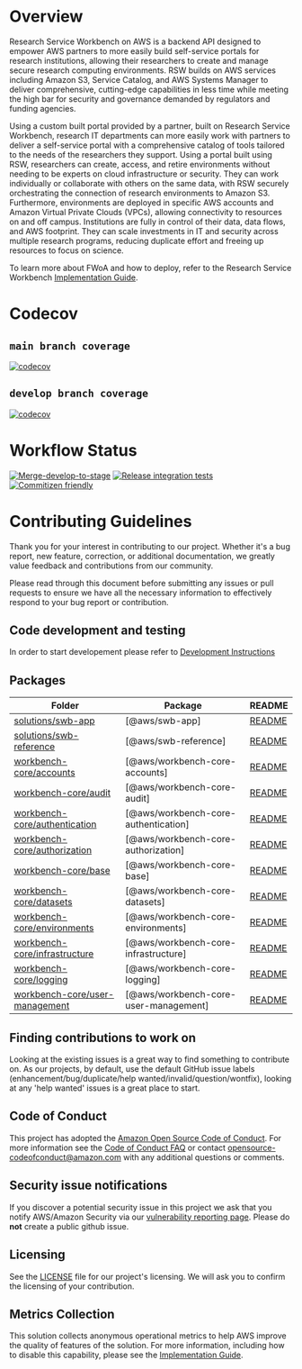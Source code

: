 # Overview

Research Service Workbench on AWS is a backend API designed to empower AWS partners to more easily build self-service portals for research institutions, allowing their researchers to create and manage secure research computing environments. RSW builds on AWS services including Amazon S3, Service Catalog, and AWS Systems Manager to deliver comprehensive, cutting-edge capabilities in less time while meeting the high bar for security and governance demanded by regulators and funding agencies.

Using a custom built portal provided by a partner, built on Research Service Workbench, research IT departments can more easily work with partners to deliver a self-service portal with a comprehensive catalog of tools tailored to the needs of the researchers they support. Using a portal built using RSW, researchers can create, access, and retire environments without needing to be experts on cloud infrastructure or security. They can work individually or collaborate with others on the same data, with RSW securely orchestrating the connection of research environments to Amazon S3. Furthermore, environments are deployed in specific AWS accounts and Amazon Virtual Private Clouds (VPCs), allowing connectivity to resources on and off campus. Institutions are fully in control of their data, data flows, and AWS footprint. They can scale investments in IT and security across multiple research programs, reducing duplicate effort and freeing up resources to focus on science.

To learn more about FWoA and how to deploy, refer to the Research Service Workbench [Implementation Guide](https://docs.aws.amazon.com/solutions/latest/research-service-workbench-on-aws/overview.html).

# Codecov
## `main branch coverage`
[![codecov](https://codecov.io/github/aws-solutions/research-service-workbench-on-aws/branch/main/graph/badge.svg?flag=root)](https://app.codecov.io/github/aws-solutions/research-service-workbench-on-aws/tree/main)

## `develop branch coverage`
[![codecov](https://codecov.io/github/aws-solutions/research-service-workbench-on-aws/branch/develop/graph/badge.svg?flag=root)](https://app.codecov.io/github/aws-solutions/research-service-workbench-on-aws/tree/develop)

# Workflow Status
[![Merge-develop-to-stage](https://github.com/aws-solutions/research-service-workbench-on-aws/actions/workflows/merge-develop-to-stage.yml/badge.svg?branch=develop)](https://github.com/aws-solutions/research-service-workbench-on-aws/actions/workflows/merge-develop-to-stage.yml)
[![Release integration tests](https://github.com/aws-solutions/research-service-workbench-on-aws/actions/workflows/integration-tests-release.yml/badge.svg)](https://github.com/aws-solutions/research-service-workbench-on-aws/actions/workflows/integration-tests-release.yml)
[![Commitizen friendly](https://img.shields.io/badge/commitizen-friendly-brightgreen.svg)](http://commitizen.github.io/cz-cli/)

# Contributing Guidelines

Thank you for your interest in contributing to our project. Whether it's a bug report, new feature, correction, or additional documentation, we greatly value feedback and contributions from our community.

Please read through this document before submitting any issues or pull requests to ensure we have all the necessary information to effectively respond to your bug report or contribution.

## Code development and testing

In order to start developement please refer to [Development Instructions](./DEVELOPMENT.md#research-service-workbench-on-aws-development-instructions)

<!-- GENERATED PROJECT SUMMARY START -->

## Packages

<!-- the table below was generated using the ./repo-scripts/repo-toolbox script -->

| Folder | Package | README |
| ------ | ------- | ------ |
| [solutions/swb-app](./solutions/swb-app/) | [@aws/swb-app] | [README](./solutions/swb-app/README.md)
| [solutions/swb-reference](./solutions/swb-reference/) | [@aws/swb-reference] | [README](./solutions/swb-reference/README.md)
| [workbench-core/accounts](./workbench-core/accounts/) | [@aws/workbench-core-accounts] | [README](./workbench-core/accounts/README.md)
| [workbench-core/audit](./workbench-core/audit/) | [@aws/workbench-core-audit] | [README](./workbench-core/audit/README.md)
| [workbench-core/authentication](./workbench-core/authentication/) | [@aws/workbench-core-authentication] | [README](./workbench-core/authentication/README.md)
| [workbench-core/authorization](./workbench-core/authorization/) | [@aws/workbench-core-authorization] | [README](./workbench-core/authorization/README.md)
| [workbench-core/base](./workbench-core/base/) | [@aws/workbench-core-base] | [README](./workbench-core/base/README.md)
| [workbench-core/datasets](./workbench-core/datasets/) | [@aws/workbench-core-datasets] | [README](./workbench-core/datasets/README.md)
| [workbench-core/environments](./workbench-core/environments/) | [@aws/workbench-core-environments] | [README](./workbench-core/environments/README.md)
| [workbench-core/infrastructure](./workbench-core/infrastructure/) | [@aws/workbench-core-infrastructure] | [README](./workbench-core/infrastructure/README.md)
| [workbench-core/logging](./workbench-core/logging/) | [@aws/workbench-core-logging] | [README](./workbench-core/logging/README.md)
| [workbench-core/user-management](./workbench-core/user-management/) | [@aws/workbench-core-user-management] | [README](./workbench-core/user-management/README.md)
<!-- GENERATED PROJECT SUMMARY END -->

## Finding contributions to work on

Looking at the existing issues is a great way to find something to contribute on. As our projects, by default, use the default GitHub issue labels (enhancement/bug/duplicate/help wanted/invalid/question/wontfix), looking at any 'help wanted' issues is a great place to start.

## Code of Conduct

This project has adopted the [Amazon Open Source Code of Conduct](https://aws.github.io/code-of-conduct).
For more information see the [Code of Conduct FAQ](https://aws.github.io/code-of-conduct-faq) or contact
opensource-codeofconduct@amazon.com with any additional questions or comments.

## Security issue notifications

If you discover a potential security issue in this project we ask that you notify AWS/Amazon Security via our [vulnerability reporting page](http://aws.amazon.com/security/vulnerability-reporting/). Please do **not** create a public github issue.

## Licensing

See the [LICENSE](LICENSE) file for our project's licensing. We will ask you to confirm the licensing of your contribution.

## Metrics Collection
This solution collects anonymous operational metrics to help AWS improve the quality of features of the solution. For more information, including how to disable this capability, please see the [Implementation Guide](https://docs.aws.amazon.com/solutions/latest/research-service-workbench-on-aws/monitoring-the-solution-with-aws-service-catalog-appregistry.html).
